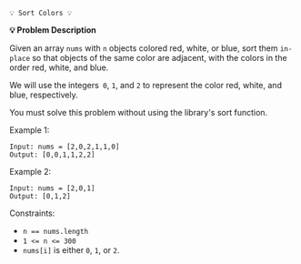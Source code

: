     💡 Sort Colors 💡

**💡 Problem Description**

Given an array `nums` with `n` objects colored red, white, or blue, sort them `in-place` so that objects of the same color are adjacent, with the colors in the order red, white, and blue.

We will use the integers` 0`, `1`, and `2` to represent the color red, white, and blue, respectively.

You must solve this problem without using the library's sort function.

 

Example 1:

    Input: nums = [2,0,2,1,1,0]
    Output: [0,0,1,1,2,2]

Example 2:

    Input: nums = [2,0,1]
    Output: [0,1,2]

 

Constraints:

- `n == nums.length`
- `1 <= n <= 300`
- `nums[i]` is either `0`, `1`, or `2`.

